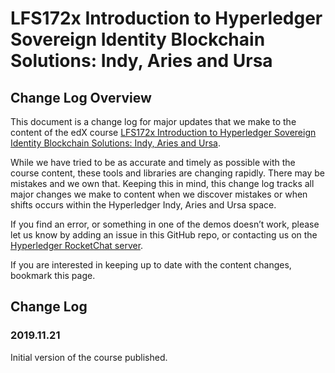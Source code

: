 # LFS172x Introduction to Hyperledger Sovereign Identity Blockchain Solutions: Indy, Aries and Ursa

## Change Log Overview

This document is a change log for major updates that we make to the content of the edX course [LFS172x Introduction to Hyperledger Sovereign Identity Blockchain Solutions: Indy, Aries and Ursa](). 

While we have tried to be as accurate and timely as possible with the course content, these tools and libraries are changing rapidly. There may be mistakes and we own that. Keeping this in mind, this change log tracks all major changes we make to content when we discover mistakes or when shifts occurs within the Hyperledger Indy, Aries and Ursa space.

If you find an error, or something in one of the demos doesn’t work, please let us know by adding an issue in this GitHub repo, or contacting us on the [Hyperledger RocketChat server](https://chat.hyperledger.org).

If you are interested in keeping up to date with the content changes, bookmark this page.

## Change Log

### 2019.11.21

Initial version of the course published.
